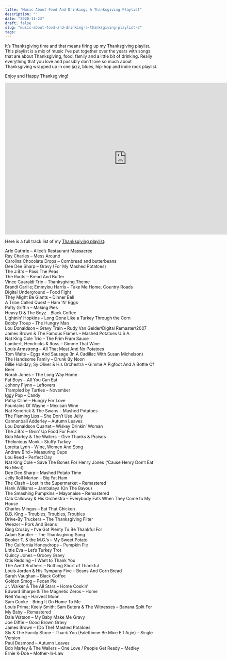 ```yaml
---
title: "Music About Food And Drinking: A Thanksgiving Playlist"
description: ""
date: "2020-11-23"
draft: false
slug: "music-about-food-and-drinking-a-thanksgiving-playlist-2"
tags:
---
```


<!--kg-card-begin: html--><p><!--kg-card-begin: html--></p>
<p>It&#8217;s Thanksgiving time and that means firing up my Thanksgiving playlist. This playlist is a mix of music I&#8217;ve put together over the years with songs that are about Thanksgiving, food, family and a little bit of drinking. Really everything that you love and possibly don&#8217;t love so much about Thanksgiving wrapped up in one jazz, blues, hip-hop and indie rock playlist.</p>
<p>Enjoy and Happy Thanksgiving!</p>
<p><iframe loading="lazy" src="https://open.spotify.com/embed/playlist/7yVdlsDVZRCqdFbTUyuXR3" width="800" height="500" frameborder="0"></iframe></p>
<p>Here is a full track list of my <a href="https://open.spotify.com/playlist/7yVdlsDVZRCqdFbTUyuXR3?si=6AiAjM-CTyCMf6zqVY_YDQ" target="_blank" rel="noopener noreferrer">Thanksgiving playlist</a>:</p>
<p>Arlo Guthrie &#8211; Alice&#8217;s Restaurant Massacree<br />Ray Charles &#8211; Mess Around<br />Carolina Chocolate Drops &#8211; Cornbread and butterbeans<br />Dee Dee Sharp &#8211; Gravy (For My Mashed Potatoes)<br />The J.B.&#8217;s &#8211; Pass The Peas<br />The Roots &#8211; Bread And Butter<br />Vince Guaraldi Trio &#8211; Thanksgiving Theme<br />Brandi Carlile; Emmylou Harris &#8211; Take Me Home, Country Roads<br />Digital Underground &#8211; Food Fight<br />They Might Be Giants &#8211; Dinner Bell<br />A Tribe Called Quest &#8211; Ham &#8216;N&#8217; Eggs<br />Patty Griffin &#8211; Making Pies<br />Heavy D &amp; The Boyz &#8211; Black Coffee<br />Lightnin&#8217; Hopkins &#8211; Long Gone Like a Turkey Through the Corn<br />Bobby Troup &#8211; The Hungry Man<br />Lou Donaldson &#8211; Gravy Train &#8211; Rudy Van Gelder/Digital Remaster/2007<br />James Brown &amp; The Famous Flames &#8211; Mashed Potatoes U.S.A.<br />Nat King Cole Trio &#8211; The Frim Fram Sauce<br />Lambert, Hendricks &amp; Ross &#8211; Gimme That Wine<br />Louis Armstrong &#8211; All That Meat And No Potatoes<br />Tom Waits &#8211; Eggs And Sausage (In A Cadillac With Susan Michelson)<br />The Handsome Family &#8211; Drunk By Noon<br />Billie Holiday; Sy Oliver &amp; His Orchestra &#8211; Gimme A Pigfoot And A Bottle Of Beer<br />Norah Jones &#8211; The Long Way Home<br />Fat Boys &#8211; All You Can Eat<br />Johnny Flynn &#8211; Leftovers<br />Trampled by Turtles &#8211; November<br />Iggy Pop &#8211; Candy<br />Patsy Cline &#8211; Hungry For Love<br />Fountains Of Wayne &#8211; Mexican Wine<br />Nat Kendrick &amp; The Swans &#8211; Mashed Potatoes<br />The Flaming Lips &#8211; She Don&#8217;t Use Jelly<br />Cannonball Adderley &#8211; Autumn Leaves<br />Lou Donaldson Quartet &#8211; Wiskey Drinkin&#8217; Woman<br />The J.B.&#8217;s &#8211; Givin&#8217; Up Food For Funk<br />Bob Marley &amp; The Wailers &#8211; Give Thanks &amp; Praises<br />Thelonious Monk &#8211; Stuffy Turkey<br />Loretta Lynn &#8211; Wine, Women And Song<br />Andrew Bird &#8211; Measuring Cups<br />Lou Reed &#8211; Perfect Day<br />Nat King Cole &#8211; Save The Bones For Henry Jones (&#8216;Cause Henry Don&#8217;t Eat No Meat)<br />Dee Dee Sharp &#8211; Mashed Potato Time<br />Jelly Roll Morton &#8211; Big Fat Ham<br />The Clash &#8211; Lost in the Supermarket &#8211; Remastered<br />Hank Williams &#8211; Jambalaya (On The Bayou)<br />The Smashing Pumpkins &#8211; Mayonaise &#8211; Remastered<br />Cab Calloway &amp; His Orchestra &#8211; Everybody Eats When They Come to My House<br />Charles Mingus &#8211; Eat That Chicken<br />B.B. King &#8211; Troubles, Troubles, Troubles<br />Drive-By Truckers &#8211; The Thanksgiving Filter<br />Weezer &#8211; Pork And Beans<br />Bing Crosby &#8211; I&#8217;ve Got Plenty To Be Thankful For<br />Adam Sandler &#8211; The Thanksgiving Song<br />Booker T. &amp; the M.G.&#8217;s &#8211; My Sweet Potato<br />The California Honeydrops &#8211; Pumpkin Pie<br />Little Eva &#8211; Let&#8217;s Turkey Trot<br />Quincy Jones &#8211; Groovy Gravy<br />Otis Redding &#8211; I Want to Thank You<br />The Avett Brothers &#8211; Nothing Short of Thankful<br />Louis Jordan &amp; His Tympany Five &#8211; Beans And Corn Bread<br />Sarah Vaughan &#8211; Black Coffee<br />Golden Smog &#8211; Pecan Pie<br />Jr. Walker &amp; The All Stars &#8211; Home Cookin&#8217;<br />Edward Sharpe &amp; The Magnetic Zeros &#8211; Home<br />Neil Young &#8211; Harvest Moon<br />Sam Cooke &#8211; Bring It On Home To Me<br />Louis Prima; Keely Smith; Sam Butera &amp; The Witnesses &#8211; Banana Split For My Baby &#8211; Remastered<br />Dale Watson &#8211; My Baby Make Me Gravy<br />Joe Diffie &#8211; Good Brown Gravy<br />James Brown &#8211; (Do The) Mashed Potatoes<br />Sly &amp; The Family Stone &#8211; Thank You (Falettinme Be Mice Elf Agin) &#8211; Single Version<br />Paul Desmond &#8211; Autumn Leaves<br />Bob Marley &amp; The Wailers &#8211; One Love / People Get Ready &#8211; Medley<br />Ernie K-Doe &#8211; Mother-In-Law</p>
<p><!--kg-card-end: html--></p>
<!--kg-card-end: html-->
